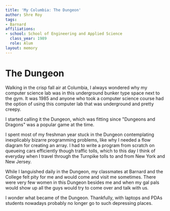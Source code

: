 ```yaml
---
title: 'My Columbia: The Dungeon'
author: Shre Roy
tags:
- Barnard
affiliations:
- school: School of Engineering and Applied Science
  class_year: 1989
  role: Alum
layout: memory
---
```


# The Dungeon

Walking in the crisp fall air at Columbia, I always wondered why my computer science lab was in this underground bunker type space next to the gym. It was 1985 and anyone who took a computer science course had the option of using this computer lab that was underground and pretty creepy.

I started calling it the Dungeon, which was fitting since "Dungeons and Dragons" was a popular game at the time.

I spent most of my freshman year stuck in the Dungeon contemplating inexplicably bizarre programming problems, like why I needed a flow diagram for creating an array. I had to write a program from scratch on queueing cars efficiently though traffic tolls, which to this day I think of everyday when I travel through the Turnpike tolls to and from New York and New Jersey.

While I languished daily in the Dungeon, my classmates at Barnard and the College felt pity for me and would come and visit me sometimes. There were very few women in this Dungeon besides me and when my gal pals would show up all the guys would try to come over and talk with us.

I wonder what became of the Dungeon. Thankfully, with laptops and PDAs students nowadays probably no longer go to such depressing places.
